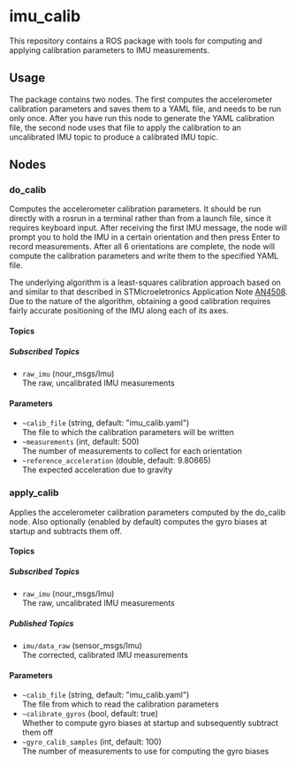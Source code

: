 # imu_calib

This repository contains a ROS package with tools for computing and applying calibration parameters to IMU measurements.

## Usage
The package contains two nodes. The first computes the accelerometer calibration parameters and saves them to a YAML file, and needs to be run only once. After you have run this node to generate the YAML calibration file, the second node uses that file to apply the calibration to an uncalibrated IMU topic to produce a calibrated IMU topic.

## Nodes

### do_calib
Computes the accelerometer calibration parameters. It should be run directly with a rosrun in a terminal rather than from a launch file, since it requires keyboard input. After receiving the first IMU message, the node will prompt you to hold the IMU in a certain orientation and then press Enter to record measurements. After all 6 orientations are complete, the node will compute the calibration parameters and write them to the specified YAML file.

The underlying algorithm is a least-squares calibration approach based on and similar to that described in STMicroeletronics Application Note [AN4508](http://www.st.com/content/ccc/resource/technical/document/application_note/a0/f0/a0/62/3b/69/47/66/DM00119044.pdf/files/DM00119044.pdf/jcr:content/translations/en.DM00119044.pdf). Due to the nature of the algorithm, obtaining a good calibration requires fairly accurate positioning of the IMU along each of its axes.

#### Topics

##### Subscribed Topics
- `raw_imu` (nour_msgs/Imu) <br>
  The raw, uncalibrated IMU measurements

#### Parameters
- `~calib_file` (string, default: "imu_calib.yaml") <br>
  The file to which the calibration parameters will be written
- `~measurements` (int, default: 500) <br>
  The number of measurements to collect for each orientation
- `~reference_acceleration` (double, default: 9.80665) <br>
  The expected acceleration due to gravity

### apply_calib
Applies the accelerometer calibration parameters computed by the do_calib node. Also optionally (enabled by default) computes the gyro biases at startup and subtracts them off.

#### Topics

##### Subscribed Topics
- `raw_imu` (nour_msgs/Imu) <br>
  The raw, uncalibrated IMU measurements

##### Published Topics
- `imu/data_raw` (sensor_msgs/Imu) <br>
  The corrected, calibrated IMU measurements

#### Parameters
- `~calib_file` (string, default: "imu_calib.yaml") <br>
  The file from which to read the calibration parameters
- `~calibrate_gyros` (bool, default: true) <br>
  Whether to compute gyro biases at startup and subsequently subtract them off
- `~gyro_calib_samples` (int, default: 100) <br>
  The number of measurements to use for computing the gyro biases
